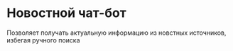 # Новостной чат-бот
Позволяет получать актуальную информацию из новстных источников, избегая ручного поиска

